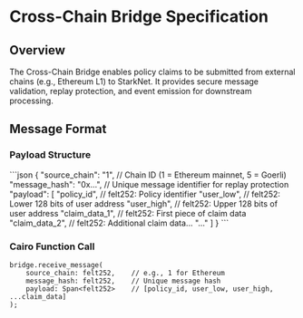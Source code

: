 # Cross-Chain Bridge Specification

## Overview

The Cross-Chain Bridge enables policy claims to be submitted from external chains (e.g., Ethereum L1) to StarkNet. It provides secure message validation, replay protection, and event emission for downstream processing.

## Message Format

### Payload Structure

\`\`\`json
{
"source_chain": "1", // Chain ID (1 = Ethereum mainnet, 5 = Goerli)
"message_hash": "0x...", // Unique message identifier for replay protection
"payload": [
"policy_id", // felt252: Policy identifier
"user_low", // felt252: Lower 128 bits of user address
"user_high", // felt252: Upper 128 bits of user address
 "claim_data_1", // felt252: First piece of claim data
"claim_data_2", // felt252: Additional claim data...
"..."
]
}
\`\`\`

### Cairo Function Call

```cairo
bridge.receive_message(
    source_chain: felt252,    // e.g., 1 for Ethereum
    message_hash: felt252,    // Unique message hash
    payload: Span<felt252>    // [policy_id, user_low, user_high, ...claim_data]
);
```

